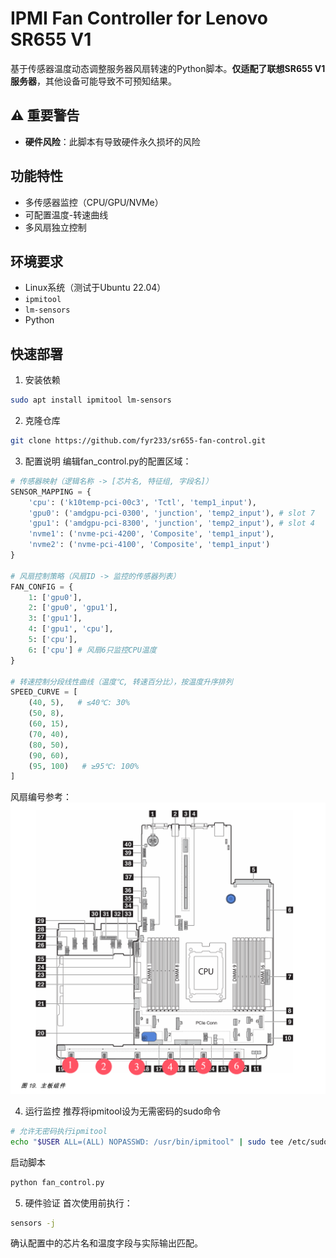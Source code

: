 # IPMI Fan Controller for Lenovo SR655 V1

基于传感器温度动态调整服务器风扇转速的Python脚本。**仅适配了联想SR655 V1服务器**，其他设备可能导致不可预知结果。

## ⚠️ 重要警告

- **硬件风险**：此脚本有导致硬件永久损坏的风险

## 功能特性

- 多传感器监控（CPU/GPU/NVMe）
- 可配置温度-转速曲线
- 多风扇独立控制

## 环境要求

- Linux系统（测试于Ubuntu 22.04）
- `ipmitool` 
- `lm-sensors` 
- Python

## 快速部署

1. 安装依赖
```bash
sudo apt install ipmitool lm-sensors
```

2. 克隆仓库
```bash
git clone https://github.com/fyr233/sr655-fan-control.git
```

3. 配置说明
编辑fan_control.py的配置区域：
```python
# 传感器映射（逻辑名称 -> [芯片名, 特征组, 字段名]）
SENSOR_MAPPING = {
    'cpu': ('k10temp-pci-00c3', 'Tctl', 'temp1_input'),
    'gpu0': ('amdgpu-pci-0300', 'junction', 'temp2_input'), # slot 7
    'gpu1': ('amdgpu-pci-8300', 'junction', 'temp2_input'), # slot 4
    'nvme1': ('nvme-pci-4200', 'Composite', 'temp1_input'),
    'nvme2': ('nvme-pci-4100', 'Composite', 'temp1_input')
}

# 风扇控制策略（风扇ID -> 监控的传感器列表）
FAN_CONFIG = {
    1: ['gpu0'],
    2: ['gpu0', 'gpu1'], 
    3: ['gpu1'], 
    4: ['gpu1', 'cpu'], 
    5: ['cpu'], 
    6: ['cpu'] # 风扇6只监控CPU温度
}

# 转速控制分段线性曲线（温度℃, 转速百分比），按温度升序排列
SPEED_CURVE = [
    (40, 5),   # ≤40℃: 30%
    (50, 8),   
    (60, 15),
    (70, 40),
    (80, 50),
    (90, 60),
    (95, 100)   # ≥95℃: 100%
]
```
风扇编号参考：
![alt text](image.png)

4. 运行监控
推荐将ipmitool设为无需密码的sudo命令
```bash
# 允许无密码执行ipmitool
echo "$USER ALL=(ALL) NOPASSWD: /usr/bin/ipmitool" | sudo tee /etc/sudoers.d/ipmi
```
启动脚本
```bash
python fan_control.py
```

5. 硬件验证
首次使用前执行：
```bash
sensors -j
```
确认配置中的芯片名和温度字段与实际输出匹配。
